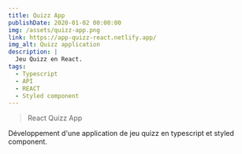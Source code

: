 ```yaml
---
title: Quizz App
publishDate: 2020-01-02 00:00:00
img: /assets/quizz-app.png
link: https://app-quizz-react.netlify.app/
img_alt: Quizz application
description: |
  Jeu Quizz en React.
tags:
  - Typescript
  - API
  - REACT
  - Styled component
---
```


> React Quizz App

Développement d'une application de jeu quizz en typescript et styled component.
